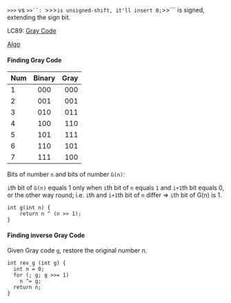 ```>>>``` vs ```>>``: ```>>>``` is unsigned-shift, it'll insert 0; ```>>``` is signed, extending the sign bit.

LC89: [Gray Code](https://leetcode.com/problems/gray-code/description/)

[Algo](https://cp-algorithms.com/algebra/gray-code.html)

#### Finding Gray Code

| Num | Binary| Gray |
| --- |:----:| -----:|
| 1   | 000  | 000  |
| 2   | 001  | 001  |
| 3   | 010  | 011  |
| 4   | 100  | 110  |
| 5   | 101  | 111  |
| 6   | 110  | 101  |
| 7   | 111  | 100  |

Bits of number ```n``` and bits of number ```G(n)```:

```i```th bit of ```G(n)``` equals 1 only when ```i```th bit of ```n``` equals ```1``` and ```i+1```th bit equals 0, 
or the other way round; i.e. ```i```th and ```i+1```th bit of ```n``` differ => ```i```th bit of G(n) is 1.

```
int g(int n) {
    return n ^ (n >> 1);
}
```

#### Finding inverse Gray Code

Given Gray code ```g```, restore the original number n.
```
int rev_g (int g) {
  int n = 0;
  for (; g; g >>= 1)
    n ^= g;
  return n;
}
```
